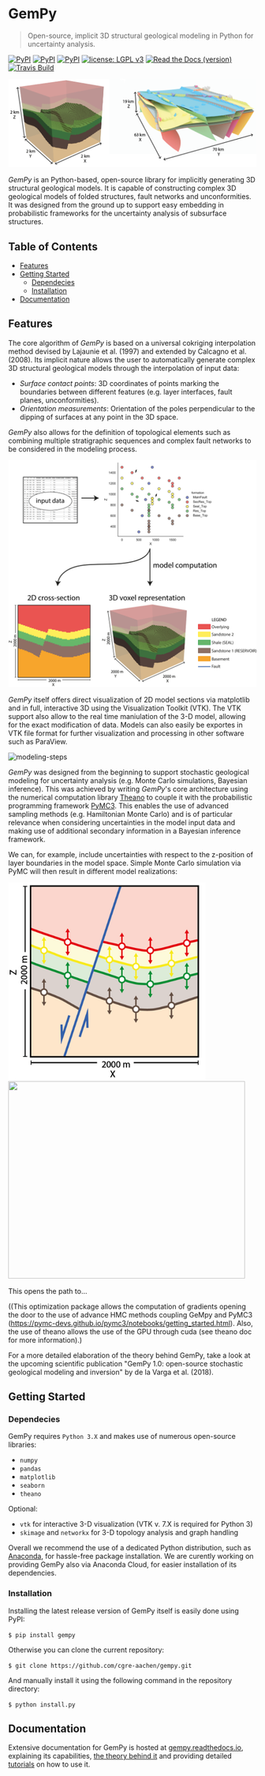 # GemPy

> Open-source, implicit 3D structural geological modeling in Python for uncertainty analysis.

[![PyPI](https://img.shields.io/badge/python-3-blue.svg)]()
[![PyPI](https://img.shields.io/badge/pypi-1.0-blue.svg)]()
[![PyPI](https://img.shields.io/badge/conda-1.0-blue.svg)]()
[![license: LGPL v3](https://img.shields.io/badge/license-LGPL%20v3-blue.svg)]()
[![Read the Docs (version)](https://img.shields.io/readthedocs/pip/stable.svg)]()
[![Travis Build](https://travis-ci.org/cgre-aachen/gempy.svg?branch=master)]()

![blender-model](docs/source/images/model_examples.png) 

*GemPy* is an Python-based, open-source library for implicitly generating 3D structural geological models. It is capable of 
constructing complex 3D geological models of folded structures, fault networks and unconformities. It was designed from the 
ground up to support easy embedding in probabilistic frameworks for the uncertainty analysis of subsurface structures.

## Table of Contents

* [Features](##Features)
* [Getting Started](##GettingStarted)
    * [Dependecies](###Dependecies)
    * [Installation](###Installation)
* [Documentation](##Documentation)

## Features

The core algorithm of *GemPy* is based on a universal cokriging interpolation method devised by
Lajaunie et al. (1997) and extended by Calcagno et al. (2008). Its implicit nature allows the user to automatically 
 generate complex 3D structural geological models through the interpolation of input data:

- *Surface contact points*: 3D coordinates of points marking the boundaries between different features (e.g. layer interfaces, fault planes, unconformities).
- *Orientation measurements*: Orientation of the poles perpendicular to the dipping of surfaces at any point in the 3D space.

*GemPy* also allows for the definition of topological elements such as combining multiple stratigraphic sequences and 
complex fault networks to be considered in the modeling process.

![modeling-steps](docs/source/images/modeling_principle.png)

*GemPy* itself offers direct visualization of 2D model sections via matplotlib
and in full, interactive 3D using the Visualization Toolkit (VTK). The VTK support also allow to the real time maniulation
 of the 3-D model, allowing for the exact modification of data. Models can also easily be exportes in VTK file format 
for further visualization and processing in other software such as ParaView.

![modeling-steps](docs/source/images/gempy-animation.gif)

*GemPy* was designed from the beginning to support stochastic geological modeling for uncertainty analysis (e.g. Monte Carlo simulations, Bayesian inference). This was achieved by writing *GemPy*'s core architecture
using the numerical computation library [Theano](http://deeplearning.net/software/theano/) to couple it with the probabilistic programming framework [PyMC3](https://pymc-devs.github.io/pymc3/notebooks/getting_started.html).
This enables the use of advanced sampling methods (e.g. Hamiltonian Monte Carlo) and is of particular relevance when considering
uncertainties in the model input data and making use of additional secondary information in a Bayesian inference framework.

We can, for example, include uncertainties with respect to the z-position of layer boundaries
in the model space. Simple Monte Carlo simulation via PyMC will then result in different model realizations:

<img src="docs/source/images/gempy_zunc.png" width="400" height="400"> <img src="docs/source/images/model_wobble.gif" width="480" height="400">

This opens the path to...

((This optimization package allows the computation
of gradients opening the door to the use of advance HMC methods
coupling GeMpy and PyMC3 (https://pymc-devs.github.io/pymc3/notebooks/getting_started.html).
Also, the use of theano allows the use of the GPU through cuda (see theano doc for more information).)

For a more detailed elaboration of the theory behind GemPy, take a look at the upcoming scientific publication
"GemPy 1.0: open-source stochastic geological modeling and inversion" by de la Varga et al. (2018).


## Getting Started

### Dependecies

GemPy requires `Python 3.X` and makes use of numerous open-source libraries:

* `numpy`
* `pandas`
* `matplotlib`
* `seaborn`
* `theano`

Optional:

* `vtk` for interactive 3-D visualization (VTK v. 7.X is required for Python 3)
* `skimage` and `networkx` for 3-D topology analysis and graph handling

Overall we recommend the use of a dedicated Python distribution, such as 
[Anaconda](https://www.continuum.io/what-is-anaconda), for hassle-free package installation. 
We are curently working on providing GemPy also via Anaconda Cloud, for easier installation of 
its dependencies.

### Installation

Installing the latest release version of GemPy itself is easily done using PyPI:

`$ pip install gempy`

Otherwise you can clone the current repository:

`$ git clone https://github.com/cgre-aachen/gempy.git`

And manually install it using the following command in the repository directory:

`$ python install.py`

## Documentation

Extensive documentation for GemPy is hosted at [gempy.readthedocs.io](http://gempy.readthedocs.io/),
explaining its capabilities, [the theory behind it](http://gempy.readthedocs.io/Kriging.html) and 
 providing detailed [tutorials](http://gempy.readthedocs.io/tutorial.html) on how to use it.
